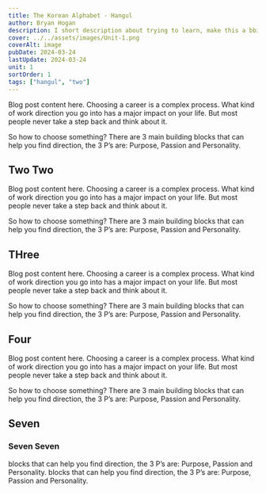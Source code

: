 ```yaml
---
title: The Korean Alphabet - Hangul
author: Bryan Hogan
description: I short description about trying to learn, make this a bbit longer
cover: ../../assets/images/Unit-1.png
coverAlt: image
pubDate: 2024-03-24
lastUpdate: 2024-03-24
unit: 1
sortOrder: 1
tags: ["hangul", "two"]
---
```

Blog post content here.
Choosing a career is a complex process. What kind of work direction you go into has a major impact on your life. But most people never take a step back and think about it.

So how to choose something? There are 3 main building blocks that can help you find direction, the 3 P’s are: Purpose, Passion and Personality.

## Two Two
Blog post content here.
Choosing a career is a complex process. What kind of work direction you go into has a major impact on your life. But most people never take a step back and think about it.

So how to choose something? There are 3 main building blocks that can help you find direction, the 3 P’s are: Purpose, Passion and Personality.
## THree
Blog post content here.
Choosing a career is a complex process. What kind of work direction you go into has a major impact on your life. But most people never take a step back and think about it.

So how to choose something? There are 3 main building blocks that can help you find direction, the 3 P’s are: Purpose, Passion and Personality.
## Four
Blog post content here.
Choosing a career is a complex process. What kind of work direction you go into has a major impact on your life. But most people never take a step back and think about it.

So how to choose something? There are 3 main building blocks that can help you find direction, the 3 P’s are: Purpose, Passion and Personality.
## Seven
### Seven Seven
blocks that can help you find direction, the 3 P’s are: Purpose, Passion and Personality.
blocks that can help you find direction, the 3 P’s are: Purpose, Passion and Personality.
